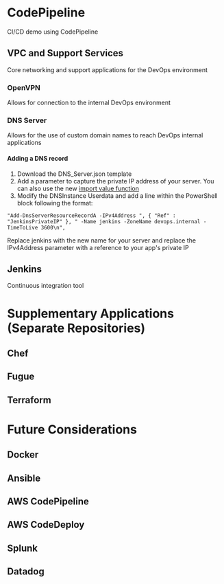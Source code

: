 # CodePipeline
CI/CD demo using CodePipeline

## VPC and Support Services
Core networking and support applications for the DevOps environment

### OpenVPN
Allows for connection to the internal DevOps environment

### DNS Server
Allows for the use of custom domain names to reach DevOps internal applications
#### Adding a DNS record
1. Download the DNS_Server.json template
2. Add a parameter to capture the private IP address of your server. You can also use the new [import value function](http://docs.aws.amazon.com/AWSCloudFormation/latest/UserGuide/intrinsic-function-reference-importvalue.html)
3. Modify the DNSInstance Userdata and add a line within the PowerShell block following the format:

`"Add-DnsServerResourceRecordA -IPv4Address ", { "Ref" : "JenkinsPrivateIP" }, " -Name jenkins -ZoneName devops.internal -TimeToLive 3600\n",`

Replace jenkins with the new name for your server and replace the IPv4Address parameter with a reference to your app's private IP 

## Jenkins
Continuous integration tool 

# Supplementary Applications (Separate Repositories)

## Chef

## Fugue

## Terraform

# Future Considerations

## Docker

## Ansible

## AWS CodePipeline

## AWS CodeDeploy

## Splunk

## Datadog

